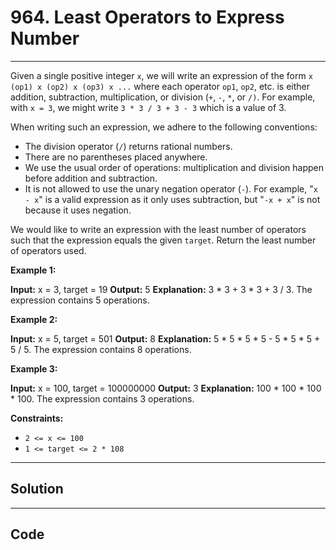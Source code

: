 # 964. Least Operators to Express Number

---

Given a single positive integer `x`, we will write an expression of the form `x (op1) x (op2) x (op3) x ...` where each operator `op1`, `op2`, etc. is either addition, subtraction, multiplication, or division (`+`, `-`, `*`, or `/)`. For example, with `x = 3`, we might write `3 * 3 / 3 + 3 - 3` which is a value of 3.

When writing such an expression, we adhere to the following conventions:

  * The division operator (`/`) returns rational numbers.
  * There are no parentheses placed anywhere.
  * We use the usual order of operations: multiplication and division happen before addition and subtraction.
  * It is not allowed to use the unary negation operator (`-`). For example, "`x - x`" is a valid expression as it only uses subtraction, but "`-x + x`" is not because it uses negation.



We would like to write an expression with the least number of operators such that the expression equals the given `target`. Return the least number of operators used.

 

**Example 1:**


**Input:** x = 3, target = 19
**Output:** 5
**Explanation:** 3 * 3 + 3 * 3 + 3 / 3.
The expression contains 5 operations.


**Example 2:**


**Input:** x = 5, target = 501
**Output:** 8
**Explanation:** 5 * 5 * 5 * 5 - 5 * 5 * 5 + 5 / 5.
The expression contains 8 operations.


**Example 3:**


**Input:** x = 100, target = 100000000
**Output:** 3
**Explanation:** 100 * 100 * 100 * 100.
The expression contains 3 operations.


 

**Constraints:**

  * `2 <= x <= 100`
  * `1 <= target <= 2 * 108`

---

## Solution



---

## Code
```python


```